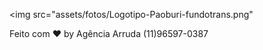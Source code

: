 <img src="assets/fotos/Logotipo-Paoburi-fundotrans.png"

Feito com ♥ by Agência Arruda (11)96597-0387 
